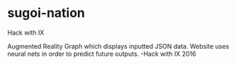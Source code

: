 # sugoi-nation
Hack with IX

Augmented Reality Graph which displays inputted JSON data. Website uses neural nets in order to predict future outputs. -Hack with IX 2016
